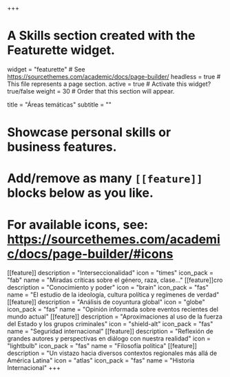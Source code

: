 +++
# A Skills section created with the Featurette widget.
widget = "featurette"  # See https://sourcethemes.com/academic/docs/page-builder/
headless = true  # This file represents a page section.
active = true  # Activate this widget? true/false
weight = 30  # Order that this section will appear.

title = "Áreas temáticas"
subtitle = ""

# Showcase personal skills or business features.
# 
# Add/remove as many `[[feature]]` blocks below as you like.
# 
# For available icons, see: https://sourcethemes.com/academic/docs/page-builder/#icons


[[feature]]
description = "Interseccionalidad"
icon = "times"
icon_pack = "fab"
name = "Miradas críticas sobre el género, raza, clase..."
[[feature]]cro
description = "Conocimiento y poder"
icon = "brain"
icon_pack = "fas"
name = "El estudio de la ideología, cultura política y regímenes de verdad"
[[feature]]
description = "Análisis de coyuntura global"
icon = "globe"
icon_pack = "fas"
name = "Opinión informada sobre eventos recientes del mundo actual"
[[feature]]
description = "Aproximaciones al uso de la fuerza del Estado y los grupos criminales"
icon = "shield-alt"
icon_pack = "fas"
name = "Seguridad internacional"
[[feature]]
description = "Reflexión de grandes autores y perspectivas en diálogo con nuestra realidad"
icon = "lightbulb"
icon_pack = "fas"
name = "Filosofía política"
[[feature]]
description = "Un vistazo hacia diversos contextos regionales más allá de América Latina"
icon = "atlas"
icon_pack = "fas"
name = "Historia Internacional"
+++
